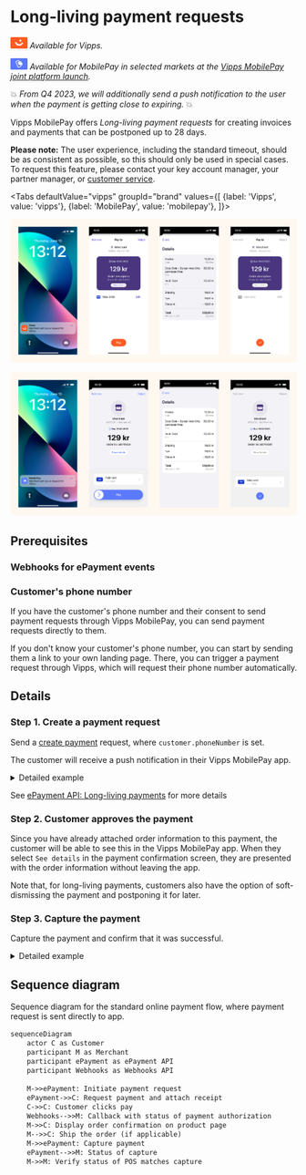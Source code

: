 <!-- START_METADATA
---
title: Vipps MobilePay long-living payment requests
sidebar_label: Long-living payment requests
sidebar_position: 50
description: Using Vipps MobilePay for sending long-living payment requests payment requests.
hide_table_of_contents: false
pagination_next: null
pagination_prev: null
---

import ApiSchema from '@theme/ApiSchema';
import Tabs from '@theme/Tabs';
import TabItem from '@theme/TabItem';

import REGISTERWEBHOOK from '../_common/_register_epayment_webhook.md'
import AUTHORIZEPAYMENT from '../_common/_customer_authorizes_epayment.md'

END_METADATA -->

# Long-living payment requests

![Vipps](../images/vipps.png) *Available for Vipps.*

![MobilePay](../images/mp.png) *Available for MobilePay in selected markets at the [Vipps MobilePay joint platform launch](https://www.vippsmobilepay.com/#about).*

💥 *From Q4 2023, we will additionally send a push notification to the user when the payment is getting close to expiring.* 💥

Vipps MobilePay offers *Long-living payment requests* for creating invoices and payments that can be postponed up to 28 days.

**Please note:**  The user experience, including the standard timeout, should be as
consistent as possible, so this should only be used in special cases. To request this feature, please contact your key account manager, your partner manager, or
[customer service](https://vipps.no/kontakt-oss/).

<Tabs
defaultValue="vipps"
groupId="brand"
values={[
{label: 'Vipps', value: 'vipps'},
{label: 'MobilePay', value: 'mobilepay'},
]}>
<TabItem value="vipps">

![Vipps payment request push flow](images/payment-request-sent-directly-to-app-vipps.png)

</TabItem>
<TabItem value="mobilepay">

![MobilePay payment request push flow](images/payment-request-sent-directly-to-app-mobilepay.png)

</TabItem>
</Tabs>

## Prerequisites

### Webhooks for ePayment events

<REGISTERWEBHOOK />

### Customer's phone number

If you have the customer's phone number and their consent to send payment requests through Vipps MobilePay,
you can send payment requests directly to them.

If you don't know your customer's phone number, you can start by sending them a link to your own landing page. There, you can trigger a payment request through Vipps, which will request their phone number automatically.

## Details

### Step 1. Create a payment request

Send a
[create payment](https://developer.vippsmobilepay.com/api/epayment#tag/CreatePayments) request,
where `customer.phoneNumber` is set.

The customer will receive a push notification in their Vipps MobilePay app.

<details>
<summary>Detailed example</summary>
<div>

Your system can send the payment request by using the
[`createPayment`](https://developer.vippsmobilepay.com/api/epayment#tag/CreatePayments/operation/createPayment)
endpoint.

Specify the `WALLET` payment method. This functionality is only available when using `WALLET`,
since the app is required.

Specify `expiresAt` with a value between 10 minutes and 28 days (40320 minutes) in the future.

Set `userFlow` to `PUSH_MESSAGE` to send a push directly to the customer.
Attach the receipt simultaneously.

You can also add the receipt at this time.

Here is an example HTTP POST:

[`POST:/epayment/v1/payments`](https://developer.vippsmobilepay.com/api/epayment#tag/CreatePayments/operation/createPayment)

With body:

```json
{
  "amount": {
    "value": 300000,
    "currency": "NOK"
  },
  "paymentMethod": {
    "type": "WALLET"
  },
  "customer": {
    "phoneNumber": 4791234567
  },
  "receipt":{
    "orderLines": [
      {
        "name": "Accident insurance",
        "id": "12345",
        "totalAmount": 150000,
        "totalAmountExcludingTax": 112500,
        "totalTaxAmount": 37500,
        "taxPercentage": 25,
      },
      {
        "name": "Travel insurance",
        "id": "12345",
        "totalAmount": 150000,
        "totalAmountExcludingTax": 112500,
        "totalTaxAmount": 37500,
        "taxPercentage": 25,
      },
    ],
    "bottomLine": {
      "currency": "NOK",
    },
   "receiptNumber": "0527013501"
  },
  "reference": 1648738112,
  "userFlow": "PUSH_MESSAGE",
  "expiresAt":"2024-08-04T00:00:00Z",
  "returnUrl": "http://www.merchant.com/redirect?reference=2486791679658155992",
  "paymentDescription": "Spendings"
}
```

</div>
</details>


See [ePayment API: Long-living payments](https://developer.vippsmobilepay.com/docs/APIs/epayment-api/features/long-living-payments)
for more details

### Step 2. Customer approves the payment

<AUTHORIZEPAYMENT />

Since you have already attached order information to this payment, the customer will be able to see this in the Vipps MobilePay app.
When they select `See details` in the payment confirmation screen, they are presented with the order information without leaving the app.

Note that, for long-living payments, customers also have the option of soft-dismissing the payment and postponing it for later.

### Step 3. Capture the payment

Capture the payment and confirm that it was successful.

<details>
<summary>Detailed example</summary>
<div>

[`POST:/epayment/v1/payments/{reference}/capture`](/api/epayment/#tag/AdjustPayments/operation/capturePayment)

With body:

```json
{
  "modificationAmount": {
    "value": 300000,
    "currency": "NOK"
  }
}
```

</div>
</details>

## Sequence diagram

Sequence diagram for the standard online payment flow, where payment request is sent directly to app.

``` mermaid
sequenceDiagram
    actor C as Customer
    participant M as Merchant
    participant ePayment as ePayment API
    participant Webhooks as Webhooks API

    M->>ePayment: Initiate payment request
    ePayment->>C: Request payment and attach receipt
    C->>C: Customer clicks pay
    Webhooks-->>M: Callback with status of payment authorization
    M->>C: Display order confirmation on product page
    M-->>C: Ship the order (if applicable)
    M->>ePayment: Capture payment
    ePayment-->>M: Status of capture
    M->>M: Verify status of POS matches capture
```

